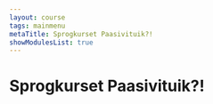 ```yaml
---
layout: course
tags: mainmenu
metaTitle: Sprogkurset Paasivituik?!
showModulesList: true
---
```

# Sprogkurset Paasivituik?!
